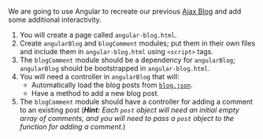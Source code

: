 We are going to use Angular to recreate our previous [Ajax Blog](../jquery/ajax/ajax-intro.html#ajax-blog) and add some additional interactivity.

1. You will create a page called `angular-blog.html`.
1. Create `angularBlog` and `blogComment` modules; put them in their own files and include them in `angular-blog.html` using `<script>` tags.
1. The `blogComment` module should be a dependency for `angularBlog`; `angularBlog` should be bootstrapped in `angular-blog.html`.
1. You will need a controller in `angularBlog` that will:
    - Automatically load the blog posts from [`blog.json`](../examples/javascript/blog.json).
    - Have a method to add a new blog post.
1. The `blogComment` module should have a controller for adding a comment to an existing post (_**Hint:** Each `post` object will need an initial empty array of comments, and you will need to pass a `post` object to the function for adding a comment._)
